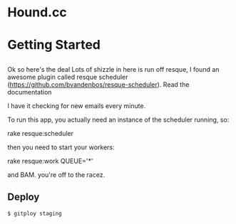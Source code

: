 # Hound.cc

# Getting Started

##
Ok so here's the deal
Lots of shizzle in here is run off resque, I found an awesome plugin called
resque scheduler (https://github.com/bvandenbos/resque-scheduler).
Read the documentation

I have it checking for new emails every minute.

To run this app, you actually need an instance of the scheduler running, so:

rake resque:scheduler

then you need to start your workers:

rake resque:work QUEUE='*'

and BAM. you're off to the racez.


## Deploy

    $ gitploy staging
